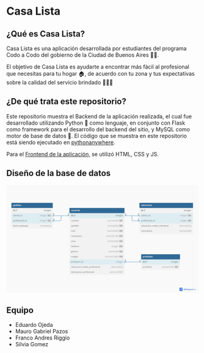 # Casa Lista
## ¿Qué es Casa Lista?
Casa Lista es una aplicación desarrollada por estudiantes del programa Codo a Codo del gobierno de la Ciudad de Buenos Aires 🧑‍💻.

El objetivo de Casa Lista es ayudarte a encontrar más fácil al profesional que necesitas para tu hogar 🏠, de acuerdo con tu zona y tus expectativas sobre la calidad del servicio brindado 👩‍🏭👷

## ¿De qué trata este repositorio?
Este repositorio muestra el Backend de la aplicación realizada, el cual fue desarrollado utilizando Python 🐍 como lenguaje, en conjunto con Flask como framework para el desarrollo del backend del sitio, y MySQL como motor de base de datos 💽. El código que se muestra en este repositorio está siendo ejecutado en <a href="https://francoriggio.pythonanywhere.com/" rel="nofollow noreferrer">pythonanywhere</a>.

Para el <a href="https://github.com/francoandresriggio/CasaListaCaC_Frontend" rel="nofollow noreferrer">Frontend de la aplicación,</a> se utilizó HTML, CSS y JS.

## Diseño de la base de datos

![Diagrama de la base de datos](./assets/db_diagram.jpg)

## Equipo
- Eduardo Ojeda
- Mauro Gabriel Pazos
- Franco Andres Riggio
- Silvia Gomez